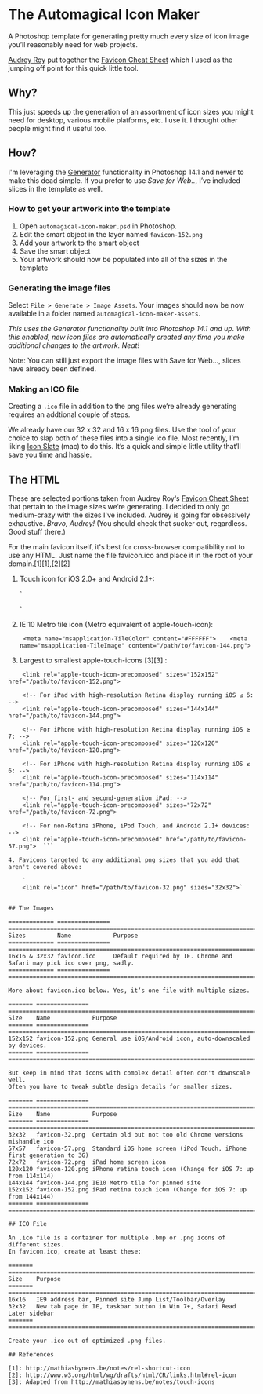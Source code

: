 # The Automagical Icon Maker

A Photoshop template for generating pretty much every size of icon image you’ll reasonably need for web projects.

[Audrey Roy](https://github.com/audreyr) put together the [Favicon Cheat Sheet](https://github.com/audreyr/favicon-cheat-sheet) which I used as the jumping off point for this quick little tool.

## Why?

This just speeds up the generation of an assortment of icon sizes you might need for desktop, various mobile platforms, etc. I use it. I thought other people might find it useful too. 

## How?

I'm leveraging the [Generator](http://blogs.adobe.com/photoshopdotcom/2013/09/introducing-adobe-generator-for-photoshop-cc.html) functionality in Photoshop 14.1 and newer to make this dead simple. If you prefer to use *Save for Web..*, I’ve included slices in the template as well.

### How to get your artwork into the template
 
 1. Open `automagical-icon-maker.psd` in Photoshop.
 2. Edit the smart object in the layer named `favicon-152.png`
 3. Add your artwork to the smart object
 4. Save the smart object
 5. Your artwork should now be populated into all of the sizes in the template
 
### Generating the image files

Select `File > Generate > Image Assets`. Your images should now be now available in a folder named `automagical-icon-maker-assets`. 

*This uses the Generator functionality built into Photoshop 14.1 and up. With this enabled, new icon files are automatically created any time you make additional changes to the artwork. Neat!*

Note: You can still just export the image files with Save for Web..., slices have already been defined.

### Making an ICO file

Creating a `.ico` file in addition to the png files we‘re already generating requires an addtional couple of steps. 

We already have our 32 x 32 and 16 x 16 png files. Use the tool of your choice to slap both of these files into a single ico file. Most recently, I’m liking [Icon Slate](http://www.kodlian.com/apps/icon-slate) (mac) to do this. It’s a quick and simple little utility that‘ll save you time and hassle. 

## The HTML

These are selected portions taken from Audrey Roy‘s [Favicon Cheat Sheet](https://github.com/audreyr/favicon-cheat-sheet) that pertain to the image sizes we‘re generating. I decided to only go medium-crazy with the sizes I've included. Audrey is going for obsessively exhaustive. *Bravo, Audrey!* (You should check that sucker out, regardless. Good stuff there.)

For the main favicon itself, it's best for cross-browser compatibility not to use any HTML. Just name the file favicon.ico and place it in the root of your domain.[1][1],[2][2]

 1. Touch icon for iOS 2.0+ and Android 2.1+:  

    `
    <link rel="apple-touch-icon-precomposed" href="path/to/favicon-152.png">`
   
 2. IE 10 Metro tile icon (Metro equivalent of apple-touch-icon):

    `
    <meta name="msapplication-TileColor" content="#FFFFFF">   
    <meta name="msapplication-TileImage" content="/path/to/favicon-144.png">`

 3. Largest to smallest apple-touch-icons [3][3] : 

```<!-- For iPad with high-resolution Retina display running iOS ≥ 7: -->  
    <link rel="apple-touch-icon-precomposed" sizes="152x152" href="/path/to/favicon-152.png">  
    
    <!-- For iPad with high-resolution Retina display running iOS ≤ 6: -->  
    <link rel="apple-touch-icon-precomposed" sizes="144x144" href="/path/to/favicon-144.png">  
    
    <!-- For iPhone with high-resolution Retina display running iOS ≥ 7: -->  
    <link rel="apple-touch-icon-precomposed" sizes="120x120" href="/path/to/favicon-120.png">  
    
    <!-- For iPhone with high-resolution Retina display running iOS ≤ 6: -->  
    <link rel="apple-touch-icon-precomposed" sizes="114x114" href="/path/to/favicon-114.png">  
    
    <!-- For first- and second-generation iPad: -->  
    <link rel="apple-touch-icon-precomposed" sizes="72x72" href="/path/to/favicon-72.png">  
    
    <!-- For non-Retina iPhone, iPod Touch, and Android 2.1+ devices: -->  
    <link rel="apple-touch-icon-precomposed" href="/path/to/favicon-57.png">  ```

4. Favicons targeted to any additional png sizes that you add that aren't covered above:
    
    `
    <link rel="icon" href="/path/to/favicon-32.png" sizes="32x32">`  


## The Images

============= =============== =======================================================================
Sizes         Name            Purpose
============= =============== =======================================================================
16x16 & 32x32 favicon.ico     Default required by IE. Chrome and Safari may pick ico over png, sadly.
============= =============== =======================================================================

More about favicon.ico below. Yes, it‘s one file with multiple sizes.

======= =============== =======================================================================
Size    Name            Purpose
======= =============== =======================================================================
152x152 favicon-152.png General use iOS/Android icon, auto-downscaled by devices.
======= =============== =======================================================================

But keep in mind that icons with complex detail often don't downscale well.
Often you have to tweak subtle design details for smaller sizes.

======= =============== =======================================================================
Size    Name            Purpose
======= =============== =======================================================================
32x32   favicon-32.png  Certain old but not too old Chrome versions mishandle ico
57x57   favicon-57.png  Standard iOS home screen (iPod Touch, iPhone first generation to 3G)
72x72   favicon-72.png  iPad home screen icon
120x120 favicon-120.png iPhone retina touch icon (Change for iOS 7: up from 114x114)
144x144 favicon-144.png IE10 Metro tile for pinned site
152x152 favicon-152.png iPad retina touch icon (Change for iOS 7: up from 144x144)
======= =============== =======================================================================

## ICO File

An .ico file is a container for multiple .bmp or .png icons of different sizes.
In favicon.ico, create at least these:

======= =======================================================================
Size    Purpose
======= =======================================================================
16x16   IE9 address bar, Pinned site Jump List/Toolbar/Overlay
32x32   New tab page in IE, taskbar button in Win 7+, Safari Read Later sidebar
======= =======================================================================

Create your .ico out of optimized .png files.

## References

[1]: http://mathiasbynens.be/notes/rel-shortcut-icon
[2]: http://www.w3.org/html/wg/drafts/html/CR/links.html#rel-icon
[3]: Adapted from http://mathiasbynens.be/notes/touch-icons
